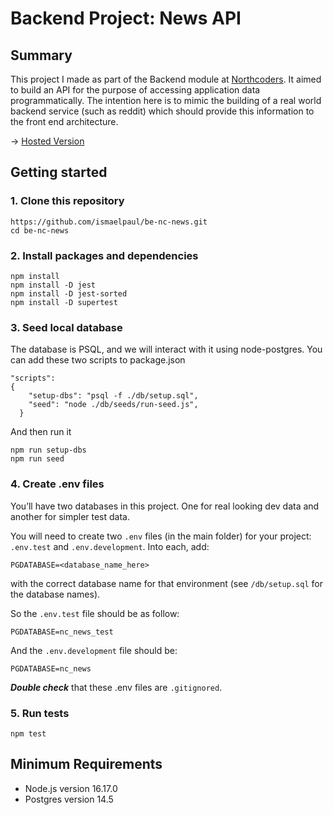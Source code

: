 # Backend Project: News API

## Summary

This project I made as part of the Backend module at [Northcoders](https://northcoders.com/). It aimed to build an API for the purpose of accessing application data programmatically. The intention here is to mimic the building of a real world backend service (such as reddit) which should provide this information to the front end architecture.

-> [Hosted Version](https://news-backend-project.herokuapp.com/)

## Getting started

### 1. Clone this repository

```
https://github.com/ismaelpaul/be-nc-news.git
cd be-nc-news
```

### 2. Install packages and dependencies

```
npm install
npm install -D jest
npm install -D jest-sorted
npm install -D supertest
```

### 3. Seed local database

The database is PSQL, and we will interact with it using node-postgres.
You can add these two scripts to package.json

```
"scripts":
{
    "setup-dbs": "psql -f ./db/setup.sql",
    "seed": "node ./db/seeds/run-seed.js",
  }
```

And then run it

```
npm run setup-dbs
npm run seed
```

### 4. Create .env files

You’ll have two databases in this project. One for real looking dev data and another for simpler test data.

You will need to create two `.env` files (in the main folder) for your project: `.env.test` and `.env.development`. Into each, add:

```
PGDATABASE=<database_name_here>
```

with the correct database name for that environment (see `/db/setup.sql` for the database names).

So the `.env.test` file should be as follow:

```
PGDATABASE=nc_news_test
```

And the `.env.development` file should be:

```
PGDATABASE=nc_news
```

**_Double check_** that these .env files are `.gitignored`.

### 5. Run tests

```
npm test
```

## Minimum Requirements

<ul>
    <li>Node.js version 16.17.0</li>
    <li>Postgres version 14.5</li>

</ul>
